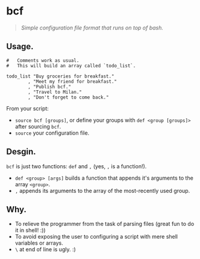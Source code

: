 # bcf

> _Simple configuration file format that runs on top of bash._

## Usage.

```shell
#   Comments work as usual.
#   This will build an array called `todo_list`.

todo_list "Buy groceries for breakfast."
        , "Meet my friend for breakfast."
        , "Publish bcf."
        , "Travel to Milan."
        , "Don't forget to come back."
```

From your script:
- `source bcf [groups]`, or define your groups with `def <group [groups]>`
  after sourcing `bcf`.
- `source` your configuration file.


## Desgin.

`bcf` is just two functions: `def` and `,` (yes, `,` is a function!).

- `def <group> [args]` builds a function that appends it's arguments to
  the array `<group>`.
- `,` appends its arguments to the array of the most-recently used group.


## Why.

- To relieve the programmer from the task of parsing files (great fun
  to do it in shell! :))
- To avoid exposing the user to configuring a script with mere shell
  variables or arrays.
- `\` at end of line is ugly. :)
